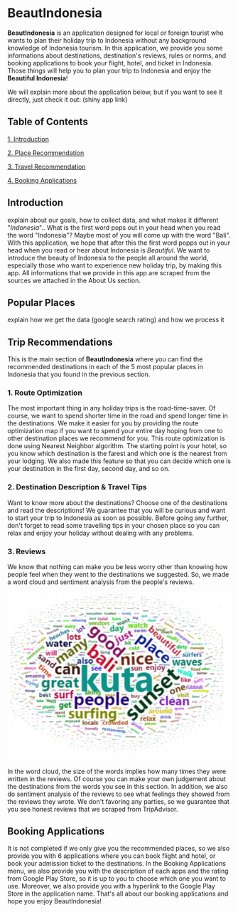 # BeautIndonesia

**BeautIndonesia** is an application designed for local or foreign tourist who wants to plan their holiday trip to Indonesia without any background knowledge of Indonesia tourism. In this application, we provide you some informations about destinations, destination's reviews, rules or norms, and booking applications to book your flight, hotel, and ticket in Indonesia. Those things will help you to plan your trip to Indonesia and enjoy the **Beautiful Indonesia**!

We will explain more about the application below, but if you want to see it directly, just check it out: (shiny app link)

## Table of Contents 
[1. Introduction](#Intro)

[2. Place Recommendation](#Place)

[3. Travel Recommendation](#Travel)

[4. Booking Applications](#Booking)

<a name="Intro"></a>
## Introduction
explain about our goals, how to collect data, and what makes it different
"*Indonesia*".. What is the first word pops out in your head when you read the word "Indonesia"? Maybe most of you will come up with the word "Bali". With this application, we hope that after this the first word popps out in your head when you read or hear about Indonesia is *Beautiful*. We want to introduce the beauty of Indonesia to the people all around the world, especially those who want to experience new holiday trip, by making this app. All informations that we provide in this app are scraped from the sources we attached in the About Us section. 

<a name="Place"></a>
## Popular Places
explain how we get the data (google search rating) and how we process it

<a name="Travel"></a>
## Trip Recommendations
This is the main section of **BeautIndonesia** where you can find the recommended destinations in each of the 5 most popular places in Indonesia that you found in the previous section. 

### 1. Route Optimization
The most important thing in any holiday trips is the road-time-saver. Of course, we want to spend shorter time in the road and spend longer time in the destinations. We make it easier for you by providing the route optimization map if you want to spend your entire day hoping from one to other destination places we recommend for you. This route optimization is done using Nearest Neighbor algorithm. The starting point is your hotel, so you know which destination is the farest and which one is the nearest from your lodging. We also made this feature so that you can decide which one is your destination in the first day, second day, and so on.

### 2. Destination Description & Travel Tips
Want to know more about the destinations? Choose one of the destinations and read the descriptions! We guarantee that you will be curious and want to start your trip to Indonesia as soon as possible. Before going any further, don't forget to read some travelling tips in your chosen place so you can relax and enjoy your holiday without dealing with any problems.

### 3. Reviews
We know that nothing can make you be less worry other than knowing how people feel when they went to the destinations we suggested. So, we made a word cloud and sentiment analysis from the people's reviews. 

![](./www/About_us/WordCloud.JPG)

In the word cloud, the size of the words implies how many times they were written in the reviews. Of course you can make your own judgement about the destinations from the words you see in this section. In addition, we also do sentiment analysis of the reviews to see what feelings they showed from the reviews they wrote. We don't favoring any parties, so we guarantee that you see honest reviews that we scraped from TripAdvisor.  
  
<a name="Booking"></a>
## Booking Applications
It is not completed if we only give you the recommended places, so we also provide you with 6 applications where you can book flight and hotel, or book your admission ticket to the destinations. 
In the Booking Applications menu, we also provide you with the description of each apps and the rating from Google Play Store, so it is up to you to choose which one you want to use. Moreover, we also provide you with a hyperlink to the Google Play Store in the application name.
That's all about our booking applications and hope you enjoy BeautIndonesia!
